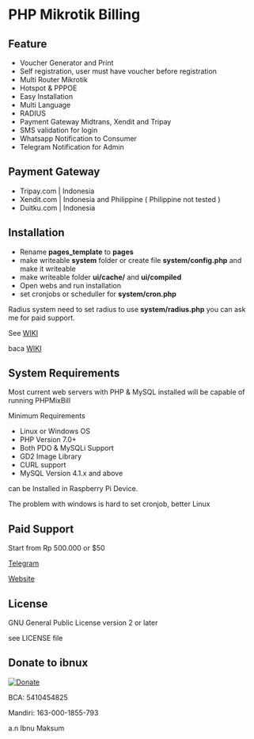 # PHP Mikrotik Billing

## Feature

- Voucher Generator and Print
- Self registration, user must have voucher before registration
- Multi Router Mikrotik
- Hotspot & PPPOE
- Easy Installation
- Multi Language
- RADIUS
- Payment Gateway Midtrans, Xendit and Tripay
- SMS validation for login
- Whatsapp Notification to Consumer
- Telegram Notification for Admin

## Payment Gateway

- Tripay.com | Indonesia
- Xendit.com | Indonesia and Philippine ( Philippine not tested )
- Duitku.com | Indonesia
## Installation

- Rename **pages_template** to **pages**
- make writeable **system** folder or create file **system/config.php** and make it writeable
- make writeable folder **ui/cache/** and **ui/compiled**
- Open webs and run installation
- set cronjobs or scheduller for **system/cron.php**

Radius system need to set radius to use **system/radius.php** you can ask me for paid support.

See [WIKI](https://github.com/ibnux/phpmixbill/wiki/Instalation)

baca [WIKI](https://github.com/ibnux/phpmixbill/wiki/Instalation)

## System Requirements

Most current web servers with PHP & MySQL installed will be capable of running PHPMixBill

Minimum Requirements

- Linux or Windows OS
- PHP Version 7.0+
- Both PDO & MySQLi Support
- GD2 Image Library
- CURL support
- MySQL Version 4.1.x and above

can be Installed in Raspberry Pi Device.

The problem with windows is hard to set cronjob, better Linux

## Paid Support

Start from Rp 500.000 or $50

[Telegram](https://t.me/ibnux)

[Website](https://ibnux.net/layanan)

## License

GNU General Public License version 2 or later

see LICENSE file

## Donate to ibnux

[![Donate](https://img.shields.io/badge/Donate-PayPal-green.svg)](https://paypal.me/ibnux)

BCA: 5410454825

Mandiri: 163-000-1855-793

a.n Ibnu Maksum

